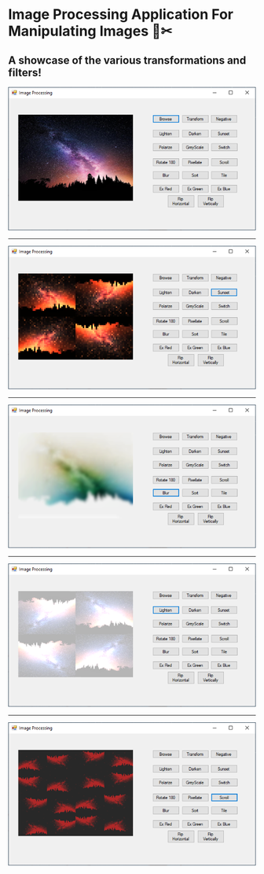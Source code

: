 # Image Processing Application For Manipulating Images 📸✂

## A showcase of the various transformations and filters! ##

![alt text](Images/Img1.png)
- - - -
![alt text](Images/Img2.png)
- - - -
![alt text](Images/Img3.png)
- - - -
![alt text](Images/Img4.png)
- - - -
![alt text](Images/Img5.png)
